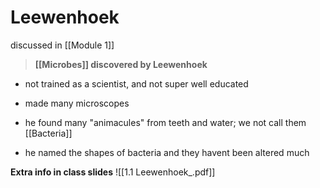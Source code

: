 # Leewenhoek
discussed in [[Module 1]]

>**[[Microbes]] discovered by Leewenhoek**

- not trained as a scientist, and not super well educated

- made many microscopes

- he found many "animacules" from teeth and water; we not call them [[Bacteria]]

- he named the shapes of bacteria and they havent been altered much 

**Extra info in class slides**
![[1.1 Leewenhoek_.pdf]]